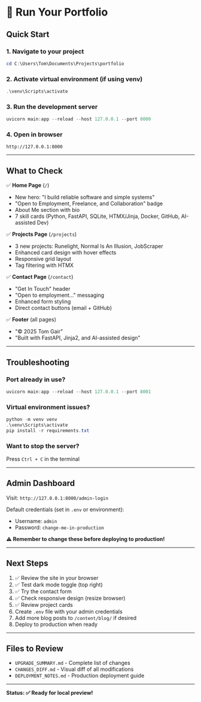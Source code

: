 # 🚀 Run Your Portfolio

## Quick Start

### 1. Navigate to your project
```powershell
cd C:\Users\Tom\Documents\Projects\portfolio
```

### 2. Activate virtual environment (if using venv)
```powershell
.\venv\Scripts\activate
```

### 3. Run the development server
```powershell
uvicorn main:app --reload --host 127.0.0.1 --port 8000
```

### 4. Open in browser
```
http://127.0.0.1:8000
```

---

## What to Check

✅ **Home Page** (`/`)
- New hero: "I build reliable software and simple systems"
- "Open to Employment, Freelance, and Collaboration" badge
- About Me section with bio
- 7 skill cards (Python, FastAPI, SQLite, HTMX/Jinja, Docker, GitHub, AI-assisted Dev)

✅ **Projects Page** (`/projects`)
- 3 new projects: Runelight, Normal Is An Illusion, JobScraper
- Enhanced card design with hover effects
- Responsive grid layout
- Tag filtering with HTMX

✅ **Contact Page** (`/contact`)
- "Get In Touch" header
- "Open to employment..." messaging
- Enhanced form styling
- Direct contact buttons (email + GitHub)

✅ **Footer** (all pages)
- "© 2025 Tom Gair"
- "Built with FastAPI, Jinja2, and AI-assisted design"

---

## Troubleshooting

### Port already in use?
```powershell
uvicorn main:app --reload --host 127.0.0.1 --port 8001
```

### Virtual environment issues?
```powershell
python -m venv venv
.\venv\Scripts\activate
pip install -r requirements.txt
```

### Want to stop the server?
Press `Ctrl + C` in the terminal

---

## Admin Dashboard

Visit: `http://127.0.0.1:8000/admin-login`

Default credentials (set in `.env` or environment):
- Username: `admin`
- Password: `change-me-in-production`

**⚠️ Remember to change these before deploying to production!**

---

## Next Steps

1. ✅ Review the site in your browser
2. ✅ Test dark mode toggle (top right)
3. ✅ Try the contact form
4. ✅ Check responsive design (resize browser)
5. ✅ Review project cards
6. Create `.env` file with your admin credentials
7. Add more blog posts to `/content/blog/` if desired
8. Deploy to production when ready

---

## Files to Review

- `UPGRADE_SUMMARY.md` - Complete list of changes
- `CHANGES_DIFF.md` - Visual diff of all modifications
- `DEPLOYMENT_NOTES.md` - Production deployment guide

---

**Status: ✅ Ready for local preview!**


